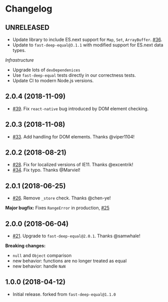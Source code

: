 # Changelog

## UNRELEASED

- Update library to include ES.next support for `Map`, `Set`, `ArrayBuffer`. [#36](https://github.com/FormidableLabs/react-fast-compare/pull/36).
- Update to `fast-deep-equal@3.1.1` with modified support for ES.next data types.

*Infrastructure*

- Upgrade lots of `devDependenices`
- Use `fast-deep-equal` tests directly in our correctness tests.
- Update CI to modern Node.js versions.

## 2.0.4 (2018-11-09)

- [#39](https://github.com/FormidableLabs/react-fast-compare/pull/39). Fix `react-native` bug introduced by DOM element checking.

## 2.0.3 (2018-11-08)

- [#33](https://github.com/FormidableLabs/react-fast-compare/pull/33). Add handling for DOM elements. Thanks @viper1104!

## 2.0.2 (2018-08-21)

- [#28](https://github.com/FormidableLabs/react-fast-compare/pull/28). Fix for localized versions of IE11. Thanks @excentrik!
- [#34](https://github.com/FormidableLabs/react-fast-compare/pull/34). Fix typo. Thanks @Marviel!

## 2.0.1 (2018-06-25)

- [#26](https://github.com/FormidableLabs/react-fast-compare/pull/26). Remove `_store` check. Thanks @chen-ye!

**Major bugfix:** Fixes `RangeError` in production, [#25](https://github.com/FormidableLabs/react-fast-compare/issues/25)

## 2.0.0 (2018-06-04)

- [#21](https://github.com/FormidableLabs/react-fast-compare/pull/21). Upgrade to `fast-deep-equal@2.0.1`. Thanks @samwhale!

**Breaking changes:**
- `null` and `Object` comparison
- new behavior: functions are no longer treated as equal
- new behavior: handle `NaN`

## 1.0.0 (2018-04-12)

- Initial release. forked from `fast-deep-equal@1.1.0`
